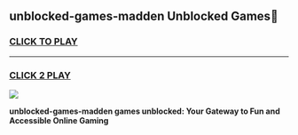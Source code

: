 
## unblocked-games-madden Unblocked Games👋
<h3>
<a href="https://news.freeplayer.one?title=unblocked-games-madden&ref=16F">CLICK TO PLAY</a></h3>
<hr>

<h3>
<a href="https://news.freeplayer.one?title=unblocked-games-madden&ref=16F">CLICK 2 PLAY</a>
  
</h3>

<a href="https://news.freeplayer.one?title=unblocked-games-madden&ref=16F/"><img src="https://clearcache.store/games.png"></a>


**unblocked-games-madden games unblocked: Your Gateway to Fun and Accessible Online Gaming**
